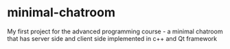 # minimal-chatroom
My first project for the advanced programming course - a minimal chatroom that has server side and client side implemented in c++ and Qt framework

